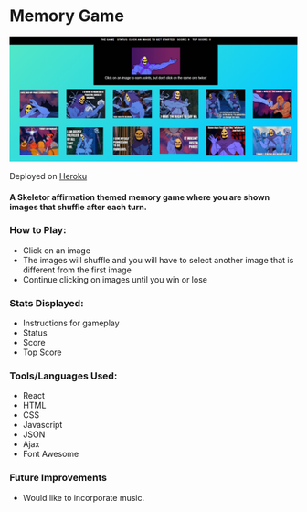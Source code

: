 # Memory Game

![Skeletor](https://github.com/pamelatholan/Memory/blob/master/public/images/start.PNG)

Deployed on [Heroku](https://quiet-garden-85070.herokuapp.com/)

#### A Skeletor affirmation themed memory game where you are shown images that shuffle after each turn.

### How to Play:
* Click on an image
* The images will shuffle and you will have to select another image that is different from the first image
* Continue clicking on images until you win or lose

### Stats Displayed:
* Instructions for gameplay
* Status
* Score
* Top Score

### Tools/Languages Used:
* React
* HTML
* CSS
* Javascript
* JSON
* Ajax
* Font Awesome

### Future Improvements
* Would like to incorporate music.
